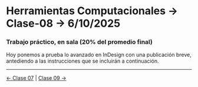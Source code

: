 # Herramientas Computacionales → Clase-08 → 6/10/2025

### Trabajo práctico, en sala (20% del promedio final)

Hoy ponemos a prueba lo avanzado en InDesign con una publicación breve, antediendo a las instrucciones que se incluirán a continuación.

- - - - - 

[← Clase 07](https://github.com/profesorfaco/herramientas/tree/main/clase-07) | [Clase 09 →](https://github.com/profesorfaco/herramientas/tree/main/clase-09)
